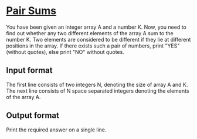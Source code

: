 # [Pair Sums][link]

You have been given an integer array A and a number K. Now, you need to find out whether any two different elements of the array A sum to the number K. Two elements are considered to be different if they lie at different positions in the array. If there exists such a pair of numbers, print "YES" (without quotes), else print "NO" without quotes.

## Input format

The first line consists of two integers N, denoting the size of array A and K. The next line consists of N space separated integers denoting the elements of the array A.

## Output format

Print the required answer on a single line.

[link]: https://www.hackerearth.com/practice/data-structures/hash-tables/basics-of-hash-tables/practice-problems/algorithm/pair-sums/
